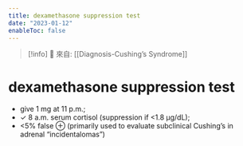 ```yaml
---
title: dexamethasone suppression test
date: "2023-01-12"
enableToc: false
---
```


> [!info]
> 🌱 來自: [[Diagnosis-Cushing’s Syndrome]]

# dexamethasone suppression test

- give 1 mg at 11 p.m.;
- ✓ 8 a.m. serum cortisol (suppression if <1.8 µg/dL);
- <5% false ⊕ (primarily used to evaluate subclinical Cushing’s in adrenal “incidentalomas”)
